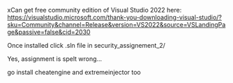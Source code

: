 xCan get free community edition of Visual Studio 2022 here:
https://visualstudio.microsoft.com/thank-you-downloading-visual-studio/?sku=Community&channel=Release&version=VS2022&source=VSLandingPage&passive=false&cid=2030

Once installed click .sln file in security_assignement_2/

Yes, assignment is spelt wrong...

go install cheatengine and extremeinjector too